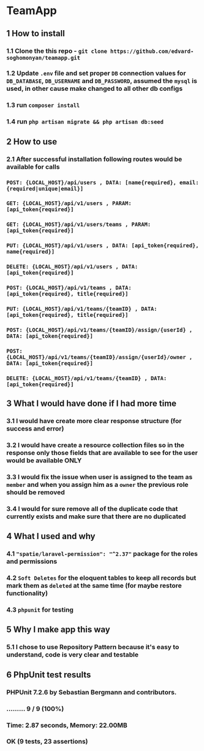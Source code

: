 # TeamApp

## 1 How to install
### 1.1 Clone the this repo - `git clone https://github.com/edvard-soghomonyan/teamapp.git`<br />
### 1.2 Update `.env` file and set proper `DB` connection values for `DB_DATABASE`, `DB_USERNAME` and `DB_PASSWORD`, assumed the `mysql` is used, in other cause make changed to all other db configs <br />
### 1.3 run `composer install`<br />
### 1.4 run `php artisan migrate && php artisan db:seed`<br />


## 2 How to use
### 2.1 After successful installation following routes would be available for calls
### `POST: {LOCAL_HOST}/api/users , DATA: [name{required}, email:{required|unique|email}]`<br />
### `GET: {LOCAL_HOST}/api/v1/users , PARAM: [api_token{required}]`<br />
### `GET: {LOCAL_HOST}/api/v1/users/teams , PARAM: [api_token{required}]`<br />
### `PUT: {LOCAL_HOST}/api/v1/users , DATA: [api_token{required}, name{required}]`<br />
### `DELETE: {LOCAL_HOST}/api/v1/users , DATA: [api_token{required}]`<br />
### `POST: {LOCAL_HOST}/api/v1/teams , DATA: [api_token{required}, title{required}]`<br />
### `PUT: {LOCAL_HOST}/api/v1/teams/{teamID} , DATA: [api_token{required}, title{required}]`<br />
### `POST: {LOCAL_HOST}/api/v1/teams/{teamID}/assign/{userId} , DATA: [api_token{required}]`<br />
### `POST: {LOCAL_HOST}/api/v1/teams/{teamID}/assign/{userId}/owner , DATA: [api_token{required}]`<br />
### `DELETE: {LOCAL_HOST}/api/v1/teams/{teamID} , DATA: [api_token{required}]`<br />

## 3 What I would have done if I had more time <br />
### 3.1 I would have create more clear response structure (for success and error) <br />
### 3.2 I would have create a resource collection files so in the response only those fields that are available to see for the user would be available ONLY <br />
### 3.3 I would fix the issue when user is assigned to the team as `member` and when you assign him as a `owner` the previous role should be removed <br />
### 3.4 I would for sure remove all of the duplicate code that currently exists and make sure that there are no duplicated <br />

## 4 What I used and why <br />
### 4.1 `"spatie/laravel-permission": "^2.37"` package for the roles and permissions <br />
### 4.2 `Soft Deletes` for the eloquent tables to keep all records but mark them as `deleted` at the same time (for maybe restore functionality) <br />
### 4.3 `phpunit` for testing <br />

## 5 Why I make app this way <br />
### 5.1 I chose to use Repository Pattern because it's easy to understand, code is very clear and testable <br />

## 6 PhpUnit test results  <br />
### PHPUnit 7.2.6 by Sebastian Bergmann and contributors. <br />
   
###   .........                                                           9 / 9 (100%) <br />
   
###   Time: 2.87 seconds, Memory: 22.00MB <br />
   
###   OK (9 tests, 23 assertions) <br />